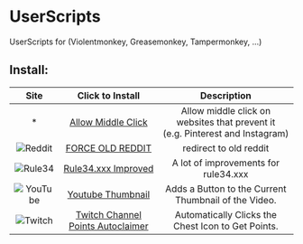 # UserScripts
UserScripts for (Violentmonkey, Greasemonkey, Tampermonkey, ...)

## Install:
| Site | Click to Install | Description |
| :---: | :---: | :---: |
| * | [Allow Middle Click](https://github.com/0xC0LD/UserScripts/raw/master/allow_middle_click.user.js) | Allow middle click on websites that prevent it<br>(e.g. Pinterest and Instagram) |
| ![Reddit](https://www.redditstatic.com/desktop2x/img/favicon/favicon-16x16.png) | [FORCE OLD REDDIT](https://github.com/0xC0LD/UserScripts/raw/master/oldReddit.user.js) | redirect to old reddit |
| ![Rule34](https://rule34.xxx/favicon.ico) | [Rule34.xxx Improved](https://github.com/0xC0LD/UserScripts/raw/master/rule34_improved.user.js) | A lot of improvements for rule34.xxx |
| ![YouTube](https://www.youtube.com/favicon.ico) | [Youtube Thumbnail](https://github.com/0xC0LD/UserScripts/raw/master/ytthumb.user.js) | Adds a Button to the Current Thumbnail of the Video. |
| ![Twitch](https://static.twitchcdn.net/assets/favicon-16-2d5d1f5ddd489ee10398.png) | [Twitch Channel Points Autoclaimer](https://github.com/0xC0LD/UserScripts/raw/master/TCPA.user.js) | Automatically Clicks the Chest Icon to Get Points. |
